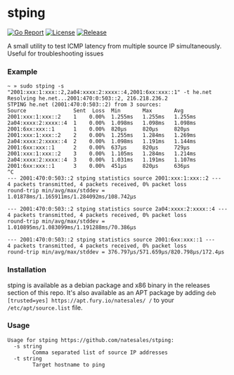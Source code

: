 # stping

[![Go Report](https://goreportcard.com/badge/github.com/natesales/stping?style=for-the-badge)](https://goreportcard.com/report/github.com/natesales/stping) 
[![License](https://img.shields.io/github/license/natesales/stping?style=for-the-badge)](https://raw.githubusercontent.com/natesales/stping/main/LICENSE) 
[![Release](https://img.shields.io/github/v/release/natesales/stping?style=for-the-badge)](https://github.com/natesales/stping/releases) 

A small utility to test ICMP latency from multiple source IP simultaneously. Useful for troubleshooting issues 

### Example
```
~ » sudo stping -s "2001:xxx:1:xxx::2,2a04:xxxx:2:xxxx::4,2001:6xx:xxx::1" -t he.net
Resolving he.net...2001:470:0:503::2, 216.218.236.2
STPING he.net (2001:470:0:503::2) from 3 sources:
Source               Sent  Loss  Min       Max       Avg
2001:xxx:1:xxx::2    1    0.00%  1.255ms   1.255ms   1.255ms 
2a04:xxxx:2:xxxx::4  1    0.00%  1.098ms   1.098ms   1.098ms 
2001:6xx:xxx::1      1    0.00%  820µs     820µs     820µs   
2001:xxx:1:xxx::2    2    0.00%  1.255ms   1.284ms   1.269ms 
2a04:xxxx:2:xxxx::4  2    0.00%  1.098ms   1.191ms   1.144ms 
2001:6xx:xxx::1      2    0.00%  637µs     820µs     729µs   
2001:xxx:1:xxx::2    3    0.00%  1.105ms   1.284ms   1.214ms 
2a04:xxxx:2:xxxx::4  3    0.00%  1.031ms   1.191ms   1.107ms 
2001:6xx:xxx::1      3    0.00%  451µs     820µs     636µs   
^C
--- 2001:470:0:503::2 stping statistics source 2001:xxx:1:xxx::2 ---
4 packets transmitted, 4 packets received, 0% packet loss
round-trip min/avg/max/stddev = 1.01878ms/1.165911ms/1.284092ms/108.742µs

--- 2001:470:0:503::2 stping statistics source 2a04:xxxx:2:xxxx::4 ---
4 packets transmitted, 4 packets received, 0% packet loss
round-trip min/avg/max/stddev = 1.010895ms/1.083099ms/1.191288ms/70.386µs

--- 2001:470:0:503::2 stping statistics source 2001:6xx:xxx::1 ---
4 packets transmitted, 4 packets received, 0% packet loss
round-trip min/avg/max/stddev = 376.797µs/571.659µs/820.798µs/172.4µs
```

### Installation
stping is available as a debian package and x86 binary in the releases section of this repo. It's also available as an APT package by adding `deb [trusted=yes] https://apt.fury.io/natesales/ /` to your `/etc/apt/source.list` file.

### Usage
```
Usage for stping https://github.com/natesales/stping:
  -s string
        Comma separated list of source IP addresses
  -t string
        Target hostname to ping
```